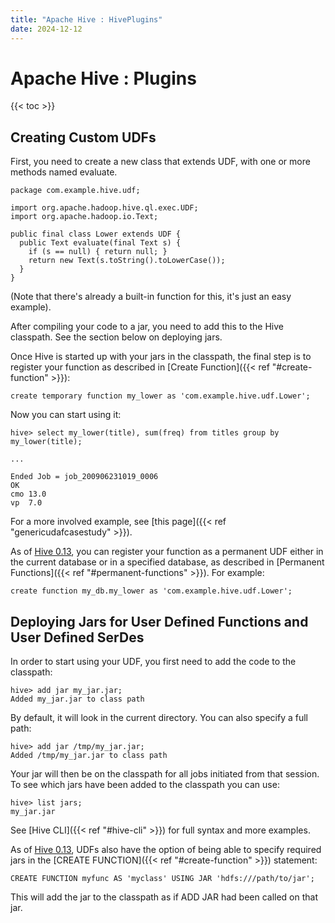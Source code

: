```yaml
---
title: "Apache Hive : HivePlugins"
date: 2024-12-12
---
```


# Apache Hive : Plugins

{{< toc >}}

## Creating Custom UDFs

First, you need to create a new class that extends UDF, with one or more methods named evaluate.

```
package com.example.hive.udf;

import org.apache.hadoop.hive.ql.exec.UDF;
import org.apache.hadoop.io.Text;

public final class Lower extends UDF {
  public Text evaluate(final Text s) {
    if (s == null) { return null; }
    return new Text(s.toString().toLowerCase());
  }
}

```

(Note that there's already a built-in function for this, it's just an easy example).

After compiling your code to a jar, you need to add this to the Hive classpath. See the section below on deploying jars.

Once Hive is started up with your jars in the classpath, the final step is to register your function as described in [Create Function]({{< ref "#create-function" >}}):

```
create temporary function my_lower as 'com.example.hive.udf.Lower';

```

Now you can start using it:

```
hive> select my_lower(title), sum(freq) from titles group by my_lower(title);

...

Ended Job = job_200906231019_0006
OK
cmo	13.0
vp	7.0

```

For a more involved example, see [this page]({{< ref "genericudafcasestudy" >}}).

As of [Hive 0.13](https://issues.apache.org/jira/browse/HIVE-6047), you can register your function as a permanent UDF either in the current database or in a specified database, as described in [Permanent Functions]({{< ref "#permanent-functions" >}}). For example:

```
create function my_db.my_lower as 'com.example.hive.udf.Lower';
```

## Deploying Jars for User Defined Functions and User Defined SerDes

In order to start using your UDF, you first need to add the code to the classpath:

```
hive> add jar my_jar.jar;
Added my_jar.jar to class path

```

By default, it will look in the current directory. You can also specify a full path:

```
hive> add jar /tmp/my_jar.jar;
Added /tmp/my_jar.jar to class path

```

Your jar will then be on the classpath for all jobs initiated from that session. To see which jars have been added to the classpath you can use:

```
hive> list jars;
my_jar.jar

```

See [Hive CLI]({{< ref "#hive-cli" >}}) for full syntax and more examples.

As of [Hive 0.13](https://issues.apache.org/jira/browse/HIVE-6380), UDFs also have the option of being able to specify required jars in the [CREATE FUNCTION]({{< ref "#create-function" >}}) statement:

```
CREATE FUNCTION myfunc AS 'myclass' USING JAR 'hdfs:///path/to/jar';
```

This will add the jar to the classpath as if ADD JAR had been called on that jar. 

 

 


